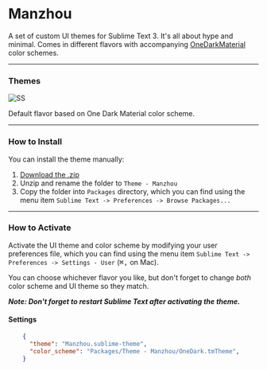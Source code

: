 # Manzhou

A set of custom UI themes for Sublime Text 3. It's all about hype and minimal. Comes in different flavors with accompanying [OneDarkMaterial](https://github.com/huszerldani/OneDarkMaterial) color schemes.

***

### Themes

![SS](https://cloud.githubusercontent.com/assets/443965/25740968/be8513c0-31c3-11e7-954c-503b3e2efcc3.png)

Default flavor based on One Dark Material color scheme.

***

### How to Install

You can install the theme manually:

1. [Download the .zip](https://github.com/kliu/sublime-theme-lanzhou/archive/master.zip)
2. Unzip and rename the folder to `Theme - Manzhou`
3. Copy the folder into `Packages` directory, which you can find using the menu item `Sublime Text -> Preferences -> Browse Packages...`

***

### How to Activate

Activate the UI theme and color scheme by modifying your user preferences file, which you can find using the menu item `Sublime Text -> Preferences -> Settings - User` (<kbd>⌘</kbd><kbd>,</kbd> on Mac).

You can choose whichever flavor you like, but don't forget to change *both* color scheme and UI theme so they match.

***Note: Don't forget to restart Sublime Text after activating the theme.***

#### Settings

```json
    {
      "theme": "Manzhou.sublime-theme",
      "color_scheme": "Packages/Theme - Manzhou/OneDark.tmTheme",
    }
```
